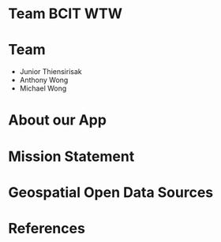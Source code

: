 # Team BCIT WTW
<Introduction text here>

# Team
- Junior Thiensirisak
- Anthony Wong
- Michael Wong
  
# About our App

# Mission Statement
  
# Geospatial Open Data Sources
  
# References
